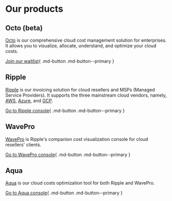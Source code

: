 # Our products

## Octo (beta)

[Octo](https://octo.alphaus.cloud/) is our comprehensive cloud cost management solution for enterprises. It allows you to visualize, allocate, understand, and optimize your cloud costs.

[Join our waitlist](https://octo.alphaus.cloud/){ .md-button .md-button--primary }

## Ripple

[Ripple](https://alphaus.cloud/en/ripple/) is our invoicing solution for cloud resellers and MSPs (Managed Service Providers). It supports the three mainstream cloud vendors, namely, [AWS](https://aws.amazon.com/), [Azure](https://azure.microsoft.com/), and [GCP](https://cloud.google.com/).

[Go to Ripple console](https://app.alphaus.cloud/ripple/){ .md-button .md-button--primary }

## WavePro

[WavePro](https://alphaus.cloud/en/wave/) is Ripple's companion cost visualization console for cloud resellers' clients.

[Go to WavePro console](https://app.alphaus.cloud/wavepro/){ .md-button .md-button--primary }

## Aqua

[Aqua](https://alphaus.cloud/en/aqua/) is our cloud costs optimization tool for both Ripple and WavePro.

[Go to Aqua console](https://app.alphaus.cloud/aqua/){ .md-button .md-button--primary }
